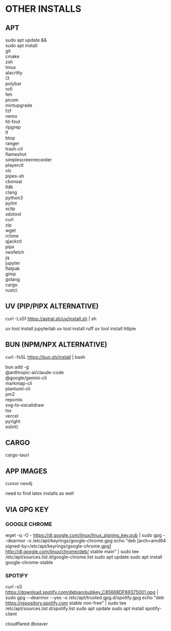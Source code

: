 
# OTHER INSTALLS


## APT
sudo apt update &&\
sudo apt install\
  git\
  cmake\
  zsh\
  tmux\
  alacritty\
  i3\
  polybar\
  rofi\
  feh\
  picom\
  mintupgrade\
  fzf\
  nemo\
  fd-find\
  ripgrep\
  lf\
  btop\
  ranger\
  trash-cli\
  flameshot\
  simplescreenrecorder\
  playerctl\
  vlc\
  pipes-sh\
  cbonsai\
  lldb\
  clang\
  python3\
  pylint\
  xclip\
  xdotool\
  curl\
  zip\
  wget\
  rclone\
  qjackctl\
  pipx\
  neofetch\
  jq\
  jupyter\
  flatpak\
  gimp\
  golang\
  cargo\
  rustc\

## UV (PIP/PIPX ALTERNATIVE)
curl -LsSf https://astral.sh/uv/install.sh | sh

uv tool install jupyterlab
uv tool install ruff
uv tool install httpie


## BUN (NPM/NPX ALTERNATIVE)
curl -fsSL https://bun.sh/install | bash

bun add -g\
  @anthropic-ai/claude-code\
  @google/gemini-cli\
  markmap-cli\
  plantuml-cli\
  pm2\
  repomix\
  svg-to-excalidraw\
  tsx\
  vercel\
  pyright\
  eslint\


## CARGO 
cargo-tauri

## APP IMAGES
cursor
neo4j

need to find latex installs as well


## VIA GPG KEY

### **GOOGLE CHROME**
wget -q -O - https://dl.google.com/linux/linux_signing_key.pub | sudo gpg --dearmor -o /etc/apt/keyrings/google-chrome.gpg
echo "deb [arch=amd64 signed-by=/etc/apt/keyrings/google-chrome.gpg] http://dl.google.com/linux/chrome/deb/ stable main" | sudo tee /etc/apt/sources.list.d/google-chrome.list
sudo apt update
sudo apt install google-chrome-stable

### SPOTIFY
curl -sS https://download.spotify.com/debian/pubkey_C85668DF69375001.gpg | sudo gpg --dearmor --yes -o /etc/apt/trusted.gpg.d/spotify.gpg
echo "deb https://repository.spotify.com stable non-free" | sudo tee /etc/apt/sources.list.d/spotify.list
sudo apt update
sudo apt install spotify-client

cloudflared
dbeaver
